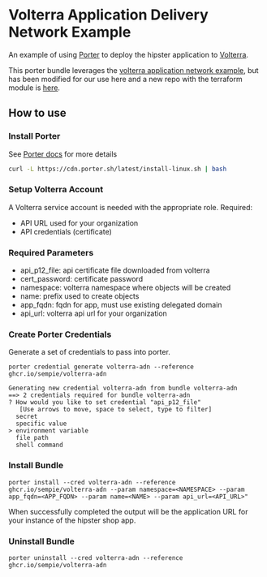# Volterra Application Delivery Network Example

An example of using [Porter](https://porter.sh) to deploy the hipster application to [Volterra](https://www.volterra.io/).  

This porter bundle leverages the [volterra application network example](https://github.com/volterraedge/terraform-volterra-app-delivery-network), but has been modified for our use here and a new repo with the terraform module is [here](https://github.com/sempie/terraform-volterra-app-delivery-network).

## How to use

### Install Porter

See [Porter docs](https://porter.sh/install/) for more details

```bash
curl -L https://cdn.porter.sh/latest/install-linux.sh | bash
```

### Setup Volterra Account

A Volterra service account is needed with the appropriate role. Required:
 - API URL used for your organization
 - API credentials (certificate)

### Required Parameters
 - api_p12_file: api certificate file downloaded from volterra
 - cert_password: certificate password
 - namespace: volterra namespace where objects will be created
 - name: prefix used to create objects
 - app_fqdn: fqdn for app, must use existing delegated domain
 - api_url: volterra api url for your organization

### Create Porter Credentials

Generate a set of credentials to pass into porter.

```
porter credential generate volterra-adn --reference ghcr.io/sempie/volterra-adn
```

```
Generating new credential volterra-adn from bundle volterra-adn
==> 2 credentials required for bundle volterra-adn
? How would you like to set credential "api_p12_file"
   [Use arrows to move, space to select, type to filter]
  secret
  specific value
> environment variable
  file path
  shell command
```

### Install Bundle

```
porter install --cred volterra-adn --reference ghcr.io/sempie/volterra-adn --param namespace=<NAMESPACE> --param app_fqdn=<APP_FQDN> --param name=<NAME> --param api_url=<API_URL>"
```
When successfully completed the output will be the application URL for your instance of the hipster shop app.

### Uninstall Bundle

```
porter uninstall --cred volterra-adn --reference ghcr.io/sempie/volterra-adn
```
